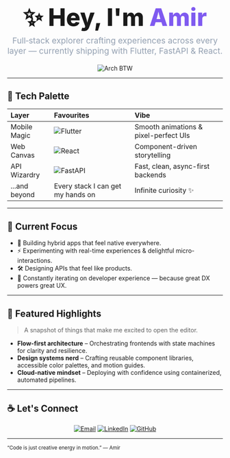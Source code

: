 <div align="center">
  <h1 style="font-size:3.5rem; font-weight:800; margin-bottom:0;">✨ Hey, I'm <span style="color:#7f5af0;">Amir</span></h1>
  <p style="font-size:1.2rem; color:#94a1b2; margin-top:0.5rem;">
    Full‑stack explorer crafting experiences across every layer — currently shipping with Flutter, FastAPI & React.
  </p>
  <img src="https://img.shields.io/badge/arch%20btw-0f172a?style=for-the-badge&logo=archlinux&logoColor=7dd3fc" alt="Arch BTW" />
</div>

---

## 🌈 Tech Palette

| Layer | Favourites | Vibe |
| :--- | :--- | :--- |
| Mobile Magic | <img src="https://img.shields.io/badge/Flutter-02569B?style=for-the-badge&logo=flutter&logoColor=white" alt="Flutter" /> | Smooth animations & pixel-perfect UIs |
| Web Canvas | <img src="https://img.shields.io/badge/React-20232A?style=for-the-badge&logo=react&logoColor=61DAFB" alt="React" /> | Component-driven storytelling |
| API Wizardry | <img src="https://img.shields.io/badge/FastAPI-009688?style=for-the-badge&logo=fastapi&logoColor=white" alt="FastAPI" /> | Fast, clean, async-first backends |
| ...and beyond | Every stack I can get my hands on | Infinite curiosity ✨ |

---

## 🧭 Current Focus

- 🎯 Building hybrid apps that feel native everywhere.
- ⚡️ Experimenting with real-time experiences & delightful micro-interactions.
- 🛠️ Designing APIs that feel like products.
- 🧪 Constantly iterating on developer experience — because great DX powers great UX.

---

## 📌 Featured Highlights

> A snapshot of things that make me excited to open the editor.

- **Flow-first architecture** – Orchestrating frontends with state machines for clarity and resilience.
- **Design systems nerd** – Crafting reusable component libraries, accessible color palettes, and motion guides.
- **Cloud-native mindset** – Deploying with confidence using containerized, automated pipelines.

---

## ☕ Let's Connect

<div align="center">
  <a href="mailto:hello@amir.dev"><img src="https://img.shields.io/badge/Email-ff6b6b?style=for-the-badge&logo=gmail&logoColor=white" alt="Email" /></a>
  <a href="https://linkedin.com/in/amir"><img src="https://img.shields.io/badge/LinkedIn-0A66C2?style=for-the-badge&logo=linkedin&logoColor=white" alt="LinkedIn" /></a>
  <a href="https://github.com/amir"><img src="https://img.shields.io/badge/GitHub-161B22?style=for-the-badge&logo=github&logoColor=white" alt="GitHub" /></a>
</div>

---

<sub align="center">“Code is just creative energy in motion.” — Amir</sub>
